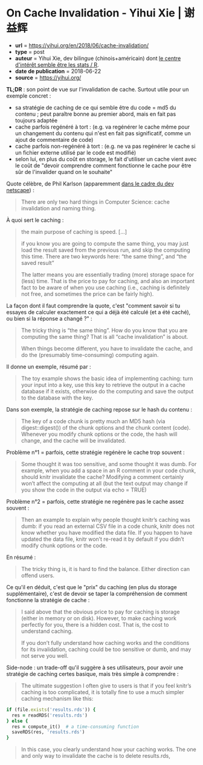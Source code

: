 # On Cache Invalidation - Yihui Xie | 谢益辉

- **url** = https://yihui.org/en/2018/06/cache-invalidation/
- **type** = post
- **auteur** = Yihui Xie, dev bilingue (chinois+américain) dont [le centre d'intérêt semble être les stats / R](https://yihui.org/).
- **date de publication** = 2018-06-22
- **source** = https://yihui.org/


**TL;DR** : son point de vue sur l'invalidation de cache. Surtout utile pour un exemple concret :
- sa stratégie de caching de ce qui semble être du code = md5 du contenu ; peut paraître bonne au premier abord, mais en fait pas toujours adaptée
- cache parfois regénéré à tort : (e.g. va regénérer le cache même pour un changement du contenu qui n'est en fait pas significatif, comme un ajout de commentaire de code)
- cache parfois non-regénéré à tort : (e.g. ne va pas regénérer le cache si un fichier externe utilisé par le code est modifié)
- selon lui, en plus du coût en storage, le fait d'utiliser un cache vient avec le coût de "devoir comprendre comment fonctionne le cache pour être sûr de l'invalider quand on le souhaite"

Quote célèbre, de Phil Karlson (apparemment [dans le cadre du dev netscape](https://skeptics.stackexchange.com/questions/19836/has-phil-karlton-ever-said-there-are-only-two-hard-things-in-computer-science)) :

> There are only two hard things in Computer Science: cache invalidation and naming thing.

À quoi sert le caching :

> the main purpose of caching is speed. [...]
>
> if you know you are going to compute the same thing, you may just load the result saved from the previous run, and skip the computing this time. There are two keywords here: “the same thing”, and “the saved result”
>
> The latter means you are essentially trading (more) storage space for (less) time. That is the price to pay for caching, and also an important fact to be aware of when you use caching (i.e., caching is definitely not free, and sometimes the price can be fairly high).

La façon dont il faut comprendre la quote, c'est "comment savoir si tu essayes de calculer exactement ce qui a déjà été calculé (et a été caché), ou bien si la réponse a changé ?" :

> The tricky thing is “the same thing”. How do you know that you are computing the same thing? That is all “cache invalidation” is about.
>
> When things become different, you have to invalidate the cache, and do the (presumably time-consuming) computing again.

Il donne un exemple, résumé par :

> The toy example shows the basic idea of implementing caching: turn your input into a key, use this key to retrieve the output in a cache database if it exists, otherwise do the computing and save the output to the database with the key.

Dans son exemple, la stratégie de caching repose sur le hash du contenu :

> The key of a code chunk is pretty much an MD5 hash (via digest::digest()) of the chunk options and the chunk content (code). Whenever you modify chunk options or the code, the hash will change, and the cache will be invalidated.

Problème n°1 = parfois, cette stratégie regénère le cache trop souvent :

> Some thought it was too sensitive, and some thought it was dumb. For example, when you add a space in an R comment in your code chunk, should knitr invalidate the cache? Modifying a comment certainly won’t affect the computing at all (but the text output may change if you show the code in the output via echo = TRUE)

Problème n°2 = parfois, cette stratégie ne regénère pas le cache assez souvent :

> Then an example to explain why people thought knitr’s caching was dumb: if you read an external CSV file in a code chunk, knitr does not know whether you have modified the data file. If you happen to have updated the data file, knitr won’t re-read it by default if you didn’t modify chunk options or the code.

En résumé :

> The tricky thing is, it is hard to find the balance. Either direction can offend users.

Ce qu'il en déduit, c'est que le "prix" du caching (en plus du storage supplémentaire), c'est de devoir se taper la compréhension de comment fonctionne la stratégie de cache :

> I said above that the obvious price to pay for caching is storage (either in memory or on disk). However, to make caching work perfectly for you, there is a hidden cost. That is, the cost to understand caching.
> 
> If you don’t fully understand how caching works and the conditions for its invalidation, caching could be too sensitive or dumb, and may not serve you well.

Side-node : un trade-off qu'il suggère à ses utilisateurs, pour avoir une stratégie de caching certes basique, mais très simple à comprendre :

> The ultimate suggestion I often give to users is that if you feel knitr’s caching is too complicated, it is totally fine to use a much simpler caching mechanism like this:

```ruby
if (file.exists('results.rds')) {
  res = readRDS('results.rds')
} else {
  res = compute_it()  # a time-consuming function
  saveRDS(res, 'results.rds')
}
```

> In this case, you clearly understand how your caching works. The one and only way to invalidate the cache is to delete results.rds,
